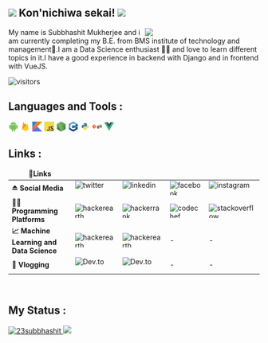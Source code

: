 ## <img src="https://github.com/abhishekapk/abhishekapk/blob/master/Assests/Hi.gif" width="29px"> Kon'nichiwa sekai!&nbsp;<img src="https://github.com/abhishekapk/abhishekapk/blob/master/Assests/Earth.gif" width="24px">


<img align='right' src="https://media.giphy.com/media/M9gbBd9nbDrOTu1Mqx/giphy.gif" width="230">
My name is Subbhashit Mukherjee and i am currently completing my B.E. from BMS institute of technology and management🚀.I am a Data Science enthusiast 👨‍💻 and love to learn different topics in it.I have a good experience in backend with Django and in frontend with VueJS. 



![visitors](https://komarev.com/ghpvc/?username=23subbhashit)

## **Languages and Tools :**
<code><img height="20" src="https://raw.githubusercontent.com/github/explore/80688e429a7d4ef2fca1e82350fe8e3517d3494d/topics/android/android.png"></code>
<code><img height="20" src="https://raw.githubusercontent.com/github/explore/80688e429a7d4ef2fca1e82350fe8e3517d3494d/topics/firebase/firebase.png"></code>
<code><img height="20" src="https://raw.githubusercontent.com/github/explore/80688e429a7d4ef2fca1e82350fe8e3517d3494d/topics/kotlin/kotlin.png"></code>
<code><img height="20" src="https://raw.githubusercontent.com/github/explore/80688e429a7d4ef2fca1e82350fe8e3517d3494d/topics/javascript/javascript.png"></code>
<code><img height="20" src="https://raw.githubusercontent.com/github/explore/80688e429a7d4ef2fca1e82350fe8e3517d3494d/topics/nodejs/nodejs.png"></code>
<code><img height="20" src="https://raw.githubusercontent.com/github/explore/80688e429a7d4ef2fca1e82350fe8e3517d3494d/topics/cpp/cpp.png"></code>
<code><img height="20" src="https://raw.githubusercontent.com/github/explore/80688e429a7d4ef2fca1e82350fe8e3517d3494d/topics/python/python.png"></code>
<code><img height="20" src="https://raw.githubusercontent.com/github/explore/80688e429a7d4ef2fca1e82350fe8e3517d3494d/topics/git/git.png"></code>
<code><img height="20" src="https://raw.githubusercontent.com/github/explore/80688e429a7d4ef2fca1e82350fe8e3517d3494d/topics/vue/vue.png"></code>

## **Links :**


<table>
  <thead align="center">
    <tr border: none;>
      <td><b>🔗Links</b></td>
      <td></td>
      <td></td>
      <td></td>
      <td></td>
    </tr>
  </thead>
  <tbody>
    <tr>
      <td><b> ⏏ Social Media</b></td>
      <td>
        <a href="https://twitter.com/SMukhkherjee">
            <img align="left" height="29" alt="twitter" src="https://img.shields.io/badge/twitter-%231DA1F2.svg?&style=for-the-badge&logo=twitter&logoColor=white" />
        </a>
      </td>
      <td>
      <a href="https://www.linkedin.com/in/subbhashit-mukherjee-71849a148/">
            <img align="left" height="29" alt="linkedin" src="https://img.shields.io/badge/linkedin-%230077B5.svg?&style=for-the-badge&logo=linkedin&logoColor=white" />
      </a>
      </td>
      <td>
        <a href="https://www.facebook.com/subbhashit.mukherjee/">
            <img align="left" height="29" alt="facebook" src="https://img.shields.io/badge/Facebook-1877F2?style=for-the-badge&logo=facebook&logoColor=white" />
        </a>
      </td>
      <td>
        <a href="https://www.instagram.com/subbhashit_2001/">
            <img align="left"  height="29" alt="instagram" src="https://img.shields.io/badge/Instagram-E4405F?style=for-the-badge&logo=instagram&logoColor=white" />
        </a>
      </td>
    </tr>
 <tr>
      <td><b> 👨‍💻 Programming Platforms</b></td>
      <td>
        <a href="https://www.hackerearth.com/@subbhashit1">
            <img align="left" height="29" alt="hackerearth" src="https://img.shields.io/static/v1?label=Hackerearth&message=Profile&color=green&style=for-the-badge&logo=hackerearth" />
        </a>
      </td>
      <td>
      <a href="https://www.hackerrank.com/subbhashitmukhe1">
            <img align="left" height="29" alt="hackerrank" src="https://img.shields.io/static/v1?label=HackerRank&message=Profile&color=red&style=for-the-badge&logo=hackerrank" />
      </a>
      </td>
      <td>
        <a href="https://www.codechef.com/users/subbhahsit">
            <img align="left" height="29" alt="codechef" src="https://img.shields.io/static/v1?label=Codechef&message=Profile&color=yellow&style=for-the-badge&logo=codechef" />
        </a>
      </td>
      <td>
        <a href="https://stackoverflow.com/users/12216929/subbhashit-mukherjee">
            <img align="left" height="29" alt="stackoverflow" src="https://img.shields.io/badge/stack%20overflow-FE7A16?logo=stack-overflow&logoColor=white&style=for-the-badge" />
        </a>
      </td>
    </tr>
	   <tr>
      <td><b> 📈 Machine Learning and Data Science</b></td>
      <td>
        <a href="https://www.kaggle.com/subbhashit">
            <img align="left" height="29" alt="hackerearth" src="https://img.shields.io/static/v1?label=Kaggle&message=Profile&color=blue&style=for-the-badge&logo=kaggle" />
        </a>
      </td>
      <td>
      <a href="https://www.hackerearth.com/@subbhashit1">
            <img align="left" height="29" alt="hackerearth" src="https://img.shields.io/static/v1?label=Hackerearth&message=Profile&color=green&style=for-the-badge&logo=hackerearth" />
        </a>
      </td>
      <td>
        -
      </td>
      <td>
        -
      </td>
    </tr>
	  <tr>
      <td><b> 📖 Vlogging</b></td>
      <td>
        <a href="https://dev.to/23subbhashit">
            <img align="left"  height="29" alt="Dev.to" src="https://img.shields.io/badge/DEV.TO-%230A0A0A.svg?&style=for-the-badge&logo=dev.to&logoColor=white" />
        </a>
      </td>
      <td>
     	<a href="https://medium.com/@subbhashitmukherjee">
            <img align="left"  height="29" alt="Dev.to" src="https://img.shields.io/badge/Medium-12100E?style=for-the-badge&logo=medium&logoColor=white" />
        </a>
      </td>
      <td>
        -
      </td>
      <td>
        -
      </td>
    </tr>
	
  </tbody>
</table>




<br/>

## **My Status :**

<a href="https://github.com/23subbhashit/github-readme-stats">
  <img height="137px" src="https://github-readme-stats.vercel.app/api?username=23subbhashit&show_icons=true&theme=merko&line_height=21" alt="23subbhashit" />
  <img height="137px" src="https://github-readme-stats.vercel.app/api/top-langs/?username=23subbhashit&theme=radical&hide=roff,java,batchfile&layout=compact&langs_count=10" />
</a>


